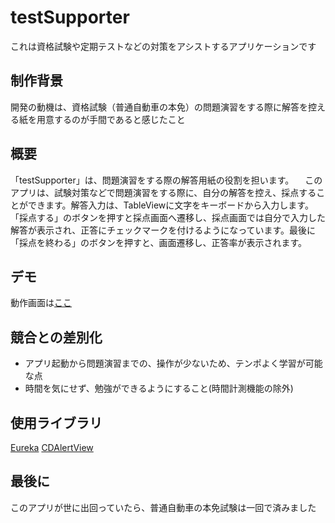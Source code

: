# testSupporter
これは資格試験や定期テストなどの対策をアシストするアプリケーションです

## 制作背景
開発の動機は、資格試験（普通自動車の本免）の問題演習をする際に解答を控える紙を用意するのが手間であると感じたこと

## 概要
「testSupporter」は、問題演習をする際の解答用紙の役割を担います。
　このアプリは、試験対策などで問題演習をする際に、自分の解答を控え、採点することができます。解答入力は、TableViewに文字をキーボードから入力します。「採点する」のボタンを押すと採点画面へ遷移し、採点画面では自分で入力した解答が表示され、正答にチェックマークを付けるようになっています。最後に「採点を終わる」のボタンを押すと、画面遷移し、正答率が表示されます。

## デモ
動作画面は[ここ](https://drive.google.com/file/d/1LYNJANxr7I5_zpOoqGcEwgHWGk80eu0B/view?usp=sharing)

## 競合との差別化
- アプリ起動から問題演習までの、操作が少ないため、テンポよく学習が可能な点
- 時間を気にせず、勉強ができるようにすること(時間計測機能の除外)

## 使用ライブラリ
[Eureka](https://github.com/xmartlabs/Eureka)
[CDAlertView](https://github.com/candostdagdeviren/CDAlertView)

## 最後に

このアプリが世に出回っていたら、普通自動車の本免試験は一回で済みました
